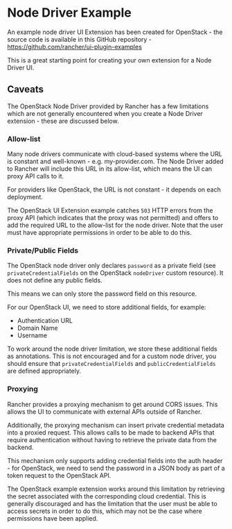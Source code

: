 # Node Driver Example

An example node driver UI Extension has been created for OpenStack - the source code is available in this
GitHub repository - https://github.com/rancher/ui-plugin-examples

This is a great starting point for creating your own extension for a Node Driver UI.

## Caveats

The OpenStack Node Driver provided by Rancher has a few limitations which are not generally encountered when you create a Node Driver extension - these are discussed below.

### Allow-list

Many node drivers communicate with cloud-based systems where the URL is constant and well-known - e.g. my-provider.com. The Node Driver added to Rancher will include this URL in its allow-list, which means the UI can proxy API calls to it.

For providers like OpenStack, the URL is not constant - it depends on each deployment.

The OpenStack UI Extension example catches `503` HTTP errors from the proxy API (which indicates that the proxy was not permitted) and offers to add the required URL to the allow-list for the node driver. Note that the user must have appropriate permissions in order to be able to do this.

### Private/Public Fields

The OpenStack node driver only declares `password` as a private field (see `privateCredentialFields` on the OpenStack `nodeDriver` custom resource). It does not define any public fields.

This means we can only store the password field on this resource.

For our OpenStack UI, we need to store additional fields, for example:

- Authentication URL
- Domain Name
- Username

To work around the node driver limitation, we store these additional fields as annotations. This is not encouraged and for a custom node driver, you should ensure that `privateCredentialFields` and `publicCredentialFields` are defined appropriately.

### Proxying

Rancher provides a proxying mechanism to get around CORS issues. This allows the UI to communicate with external APIs outside of Rancher.

Additionally, the proxying mechanism can insert private credential metadata into a proxied request. This allows calls to be made to backend APIs that require authentication without having to retrieve the private data from the backend.

This mechanism only supports adding credential fields into the auth header - for OpenStack, we need to send the password in a JSON body as part of a token request to the OpenStack API.

The OpenStack example extension works around this limitation by retrieving the secret associated with the corresponding cloud credential. This is generally discouraged and has the limitation that the user must be able to access secrets in order to do this, which may not be the case where permissions have been applied.
